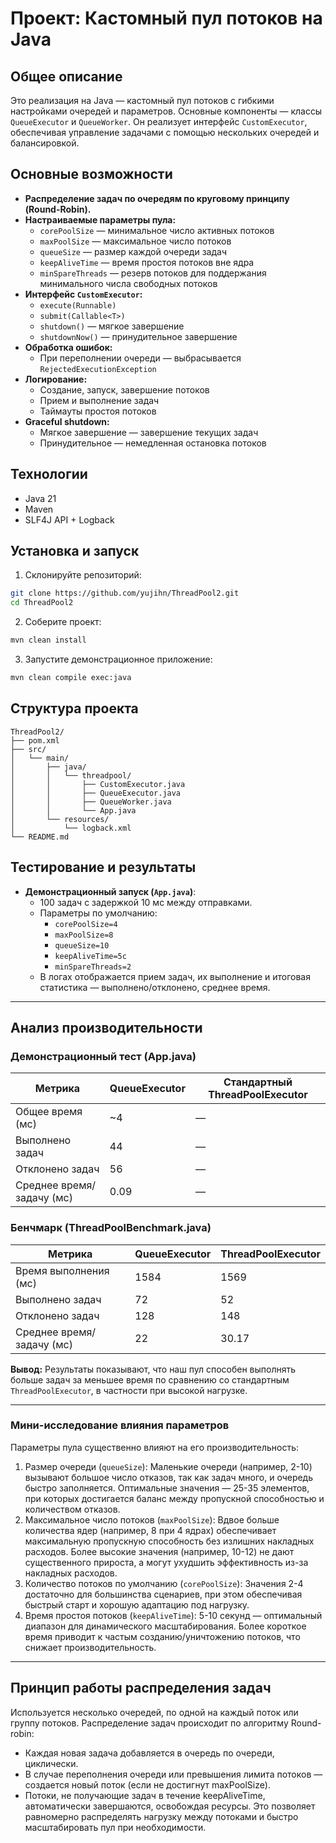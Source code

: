 # Проект: Кастомный пул потоков на Java

## Общее описание
Это реализация на Java — кастомный пул потоков с гибкими настройками очередей и параметров. Основные компоненты — классы `QueueExecutor` и `QueueWorker`. Он реализует интерфейс `CustomExecutor`, обеспечивая управление задачами с помощью нескольких очередей и балансировкой.

## Основные возможности
- **Распределение задач по очередям по круговому принципу (Round-Robin).**
- **Настраиваемые параметры пула:**
  - `corePoolSize` — минимальное число активных потоков
  - `maxPoolSize` — максимальное число потоков
  - `queueSize` — размер каждой очереди задач
  - `keepAliveTime` — время простоя потоков вне ядра
  - `minSpareThreads` — резерв потоков для поддержания минимального числа свободных потоков
- **Интерфейс `CustomExecutor`:**
  - `execute(Runnable)`
  - `submit(Callable<T>)`
  - `shutdown()` — мягкое завершение
  - `shutdownNow()` — принудительное завершение
- **Обработка ошибок:**
  - При переполнении очереди — выбрасывается `RejectedExecutionException`
- **Логирование:**
  - Создание, запуск, завершение потоков
  - Прием и выполнение задач
  - Таймауты простоя потоков
- **Graceful shutdown:**
  - Мягкое завершение — завершение текущих задач
  - Принудительное — немедленная остановка потоков

## Технологии
- Java 21
- Maven
- SLF4J API + Logback

## Установка и запуск
1. Склонируйте репозиторий:
```bash
git clone https://github.com/yujihn/ThreadPool2.git
cd ThreadPool2
```
2. Соберите проект:
```bash
mvn clean install
```
3. Запустите демонстрационное приложение:
```bash
mvn clean compile exec:java
```
## Структура проекта
```
ThreadPool2/
├── pom.xml
├── src/
│   └── main/
│       ├── java/
│       │   └── threadpool/
│       │       ├── CustomExecutor.java
│       │       ├── QueueExecutor.java
│       │       ├── QueueWorker.java
│       │       └── App.java
│       └── resources/
│           └── logback.xml
└── README.md
```
## Тестирование и результаты

- **Демонстрационный запуск (`App.java`)**:
  - 100 задач с задержкой 10 мс между отправками.
  - Параметры по умолчанию:
    - `corePoolSize=4`
    - `maxPoolSize=8`
    - `queueSize=10`
    - `keepAliveTime=5с`
    - `minSpareThreads=2`
  - В логах отображается прием задач, их выполнение и итоговая статистика — выполнено/отклонено, среднее время.

---

## Анализ производительности

### Демонстрационный тест (App.java)
| Метрика | QueueExecutor | Стандартный ThreadPoolExecutor |
|---|---|---|
| Общее время (мс) | ~4 | — |
| Выполнено задач | 44 | — |
| Отклонено задач | 56 | — |
| Среднее время/задачу (мс) | 0.09 | — |

### Бенчмарк (ThreadPoolBenchmark.java)
| Метрика | QueueExecutor | ThreadPoolExecutor |
|---|---|---|
| Время выполнения (мс) | 1584 | 1569 |
| Выполнено задач | 72 | 52 |
| Отклонено задач | 128 | 148 |
| Среднее время/задачу (мс) | 22 | 30.17 |

**Вывод:**
Результаты показывают, что наш пул способен выполнять больше задач за меньшее время по сравнению со стандартным `ThreadPoolExecutor`, в частности при высокой нагрузке.

---

### Мини-исследование влияния параметров
Параметры пула существенно влияют на его производительность:
1. Размер очереди (`queueSize`):
Маленькие очереди (например, 2-10) вызывают большое число отказов, так как задач много, и очередь быстро заполняется.
Оптимальные значения — 25-35 элементов, при которых достигается баланс между пропускной способностью и количеством отказов.
2. Максимальное число потоков (`maxPoolSize`):
Вдвое больше количества ядер (например, 8 при 4 ядрах) обеспечивает максимальную пропускную способность без излишних накладных расходов.
Более высокие значения (например, 10-12) не дают существенного прироста, а могут ухудшить эффективность из-за накладных расходов.
3. Количество потоков по умолчанию (`corePoolSize`):
Значения 2-4 достаточно для большинства сценариев, при этом обеспечивая быстрый старт и хорошую адаптацию под нагрузку.
4. Время простоя потоков (`keepAliveTime`):
5-10 секунд — оптимальный диапазон для динамического масштабирования.
Более короткое время приводит к частым созданию/уничтожению потоков, что снижает производительность.

---

## Принцип работы распределения задач
Используется несколько очередей, по одной на каждый поток или группу потоков. Распределение задач происходит по алгоритму Round-robin:
- Каждая новая задача добавляется в очередь по очереди, циклически.
- В случае переполнения очереди или превышения лимита потоков — создается новый поток (если не достигнут maxPoolSize).
- Потоки, не получающие задач в течение keepAliveTime, автоматически завершаются, освобождая ресурсы.
Это позволяет равномерно распределять нагрузку между потоками и быстро масштабировать пул при необходимости.
